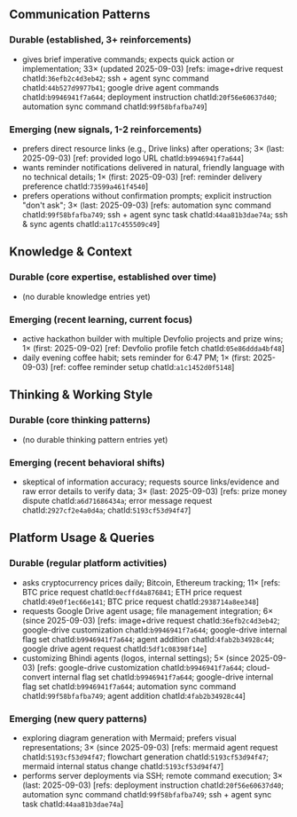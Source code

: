 ## Communication Patterns
### Durable (established, 3+ reinforcements)
- gives brief imperative commands; expects quick action or implementation; 33× (updated 2025-09-03) [refs: image+drive request chatId:`36efb2c4d3eb42`; ssh + agent sync command chatId:`44b527d9977b41`; google drive agent commands chatId:`b9946941f7a644`; deployment instruction chatId:`20f56e60637d40`; automation sync command chatId:`99f58bfafba749`]

### Emerging (new signals, 1-2 reinforcements)
- prefers direct resource links (e.g., Drive links) after operations; 3× (last: 2025-09-03) [ref: provided logo URL chatId:`b9946941f7a644`]
- wants reminder notifications delivered in natural, friendly language with no technical details; 1× (first: 2025-09-03) [ref: reminder delivery preference chatId:`73599a461f4540`]
- prefers operations without confirmation prompts; explicit instruction "don't ask"; 3× (last: 2025-09-03) [refs: automation sync command chatId:`99f58bfafba749`; ssh + agent sync task chatId:`44aa81b3dae74a`; ssh & sync agents chatId:`a117c455509c49`]

## Knowledge & Context
### Durable (core expertise, established over time)
- (no durable knowledge entries yet)

### Emerging (recent learning, current focus)
- active hackathon builder with multiple Devfolio projects and prize wins; 1× (first: 2025-09-02) [ref: Devfolio profile fetch chatId:`05e86ddda4bf48`]
- daily evening coffee habit; sets reminder for 6:47 PM; 1× (first: 2025-09-03) [ref: coffee reminder setup chatId:`a1c1452d0f5148`]

## Thinking & Working Style
### Durable (core thinking patterns)
- (no durable thinking pattern entries yet)

### Emerging (recent behavioral shifts)
- skeptical of information accuracy; requests source links/evidence and raw error details to verify data; 3× (last: 2025-09-03) [refs: prize money dispute chatId:`a6d71686434a`; error message request chatId:`2927cf2e4a0d4a`; chatId:`5193cf53d94f47`]

## Platform Usage & Queries
### Durable (regular platform activities)
- asks cryptocurrency prices daily; Bitcoin, Ethereum tracking; 11× [refs: BTC price request chatId:`0ecffd4a876841`; ETH price request chatId:`49e0f1ec66e141`; BTC price request chatId:`2938714a8ee348`]
- requests Google Drive agent usage; file management integration; 6× (since 2025-09-03) [refs: image+drive request chatId:`36efb2c4d3eb42`; google-drive customization chatId:`b9946941f7a644`; google-drive internal flag set chatId:`b9946941f7a644`; agent addition chatId:`4fab2b34928c44`; google drive agent request chatId:`5df1c08398f14e`]
- customizing Bhindi agents (logos, internal settings); 5× (since 2025-09-03) [refs: google-drive customization chatId:`b9946941f7a644`; cloud-convert internal flag set chatId:`b9946941f7a644`; google-drive internal flag set chatId:`b9946941f7a644`; automation sync command chatId:`99f58bfafba749`; agent addition chatId:`4fab2b34928c44`]

### Emerging (new query patterns)
- exploring diagram generation with Mermaid; prefers visual representations; 3× (since 2025-09-03) [refs: mermaid agent request chatId:`5193cf53d94f47`; flowchart generation chatId:`5193cf53d94f47`; mermaid internal status change chatId:`5193cf53d94f47`]
- performs server deployments via SSH; remote command execution; 3× (last: 2025-09-03) [refs: deployment instruction chatId:`20f56e60637d40`; automation sync command chatId:`99f58bfafba749`; ssh + agent sync task chatId:`44aa81b3dae74a`]